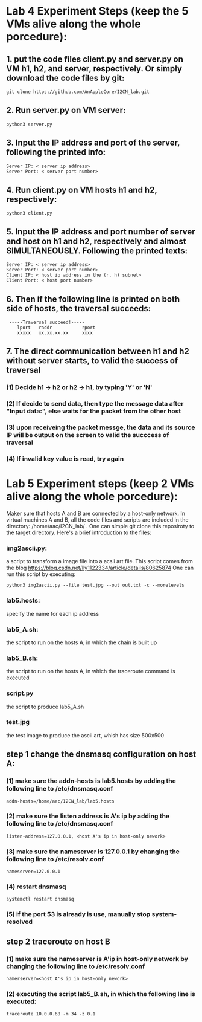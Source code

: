 # Lab 4 Experiment Steps (keep the 5 VMs alive along the whole porcedure):

## 1. put the code files client.py and server.py on VM h1, h2, and server, respectively. Or simply download the code files by git:

    git clone https://github.com/AnAppleCore/I2CN_lab.git

## 2. Run server.py on VM server:

    python3 server.py

## 3. Input the IP address and port of the server, following the printed info:

    Server IP: < server ip address>
    Server Port: < server port number>

## 4. Run client.py on VM hosts h1 and h2, respectively:

    python3 client.py

## 5. Input the IP address and port number of server and host on h1 and h2, respectively and almost SIMULTANEOUSLY. Following the printed texts:

    Server IP: < server ip address>
    Server Port: < server port number>
    Client IP: < host ip address in the (r, h) subnet>
    Client Port: < host port number>

## 6. Then if the following line is printed on both side of hosts, the traversal succeeds:

     -----Traversal succeed!----- 
        lport   raddr           rport
        xxxxx   xx.xx.xx.xx     xxxx

## 7. The direct communication between h1 and h2 without server starts, to valid the success of traversal
    
### (1) Decide h1 -> h2 or h2 -> h1, by typing 'Y' or 'N'


### (2) If decide to send data, then type the message data after "Input data:", else waits for the packet from the other host


### (3) upon receiveing the packet messge, the data and its source IP will be output on the screen to valid the succcess of traversal


### (4) If invalid key value is read, try again



# Lab 5 Experiment steps (keep 2 VMs alive along the whole porcedure):

Maker sure that hosts A and B are connected by a host-only network. In virtual machines A and B, all the code files and scripts are included in the directory: /home/aac/I2CN_lab/ . One can simple git clone this reposiroty to the target directory. Here's a brief introduction to the files:

### img2ascii.py: 

a script to transform a image file into a acsii art file. This script comes from the blog https://blog.csdn.net/lly1122334/article/details/80625874 
One can run this script by executing:

    python3 img2ascii.py --file test.jpg --out out.txt -c --morelevels

### lab5.hosts:

specify the name for each ip address

### lab5_A.sh: 

the script to run on the hosts A, in which the chain is built up

### lab5_B.sh: 

the script to run on the hosts A, in which the traceroute command is executed

### script.py

the script to produce lab5_A.sh

### test.jpg

the test image to produce the ascii art, whish has size 500x500

## step 1 change the dnsmasq configuration on host A:

### (1) make sure the addn-hosts is lab5.hosts by adding the following line to /etc/dnsmasq.conf

    addn-hosts=/home/aac/I2CN_lab/lab5.hosts

### (2) make sure the listen address is A's ip by adding the following line to /etc/dnsmasq.conf

    listen-address=127.0.0.1, <host A's ip in host-only nework>

### (3) make sure the nameserver is 127.0.0.1 by changing the following line to /etc/resolv.conf

    nameserver=127.0.0.1

### (4) restart dnsmasq

    systemctl restart dnsmasq

### (5) if the port 53 is already is use, manually stop system-resolved


## step 2 traceroute on host B

### (1) make sure the nameserver is A'ip in host-only network by changing the following line to /etc/resolv.conf

    namerserver=<host A's ip in host-only nework>

### (2) executing the script lab5_B.sh, in which the following line is executed:

    traceroute 10.0.0.68 -m 34 -z 0.1
